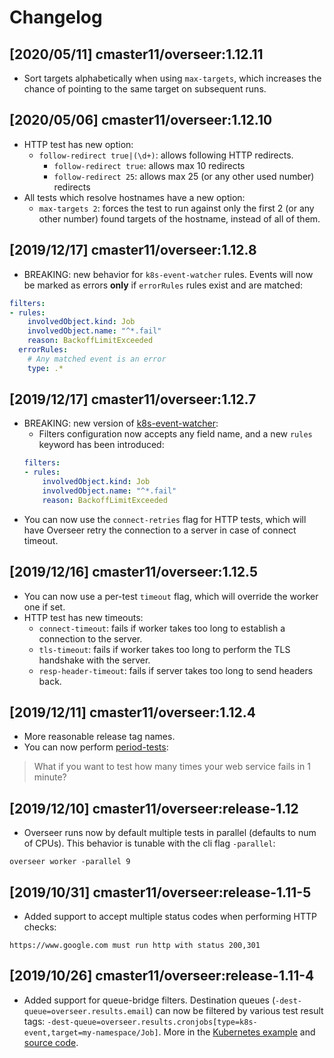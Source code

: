# Changelog

## [2020/05/11] cmaster11/overseer:1.12.11

* Sort targets alphabetically when using `max-targets`, which increases the chance of pointing to the same target
    on subsequent runs.

## [2020/05/06] cmaster11/overseer:1.12.10

* HTTP test has new option:
    * `follow-redirect true|(\d+)`: allows following HTTP redirects.
        * `follow-redirect true`: allows max 10 redirects
        * `follow-redirect 25`: allows max 25 (or any other used number) redirects
* All tests which resolve hostnames have a new option:
    * `max-targets 2`: forces the test to run against only the first 2 (or any other number) found targets of the hostname, instead of all of them.

## [2019/12/17] cmaster11/overseer:1.12.8

* BREAKING: new behavior for `k8s-event-watcher` rules. Events will now be marked as errors **only** if `errorRules` rules exist and are matched:
```yaml
filters:
- rules:
    involvedObject.kind: Job
    involvedObject.name: "^*.fail"
    reason: BackoffLimitExceeded
  errorRules:
    # Any matched event is an error
    type: .*
```

## [2019/12/17] cmaster11/overseer:1.12.7

* BREAKING: new version of [k8s-event-watcher](https://github.com/cmaster11/k8s-event-watcher):
    * Filters configuration now accepts any field name, and a new `rules` keyword has been introduced:
    ```yaml
    filters:
    - rules:
        involvedObject.kind: Job
        involvedObject.name: "^*.fail"
        reason: BackoffLimitExceeded
    ```
* You can now use the `connect-retries` flag for HTTP tests, which will have Overseer retry the connection to a server in case of connect timeout.

## [2019/12/16] cmaster11/overseer:1.12.5

* You can now use a per-test `timeout` flag, which will override the worker one if set.
* HTTP test has new timeouts:
    * `connect-timeout`: fails if worker takes too long to establish a connection to the server.
    * `tls-timeout`: fails if worker takes too long to perform the TLS handshake with the server.
    * `resp-header-timeout`: fails if server takes too long to send headers back.

## [2019/12/11] cmaster11/overseer:1.12.4

* More reasonable release tag names.
* You can now perform [period-tests](./README.md#period-tests):

> What if you want to test how many times your web service fails in 1 minute?

## [2019/12/10] cmaster11/overseer:release-1.12

* Overseer runs now by default multiple tests in parallel (defaults to num of CPUs). This behavior is tunable with the cli flag `-parallel`:

```
overseer worker -parallel 9
```

## [2019/10/31] cmaster11/overseer:release-1.11-5

* Added support to accept multiple status codes when performing HTTP checks:

```
https://www.google.com must run http with status 200,301
```

## [2019/10/26] cmaster11/overseer:release-1.11-4

* Added support for queue-bridge filters. Destination queues (`-dest-queue=overseer.results.email`) can now be filtered
by various test result tags: `-dest-queue=overseer.results.cronjobs[type=k8s-event,target=my-namespace/Job]`. More in 
the [Kubernetes example](example-kubernetes/overseer-bridge-queue.optional.yaml) and 
[source code](bridges/queue-bridge/filter.go).